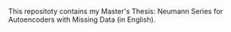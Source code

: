 This repositoty contains my Master's Thesis: Neumann Series for Autoencoders with Missing Data (in English).
